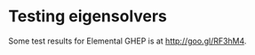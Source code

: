 Testing eigensolvers
============
Some test results for Elemental GHEP is at http://goo.gl/RF3hM4.

